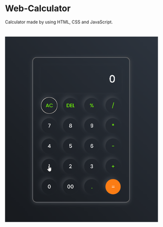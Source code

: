 # Web-Calculator
Calculator made by using HTML, CSS and JavaScript.

<div style="text-align:center;margin-top:40px;"><img src="Images/calculator.gif"></div>